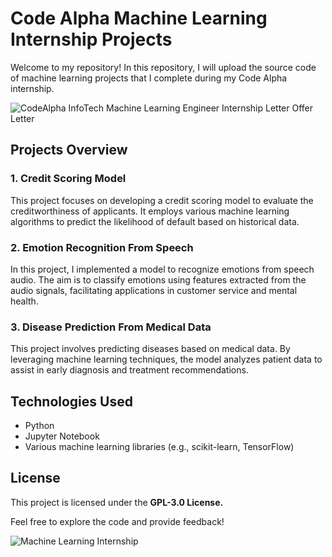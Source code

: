 

# **Code Alpha Machine Learning Internship Projects**
Welcome to my repository! In this repository, I will upload the source code of machine learning projects that I complete during my Code Alpha internship.

![CodeAlpha InfoTech Machine Learning Engineer Internship Letter Offer Letter](https://github.com/user-attachments/assets/3155bbd5-1f85-43a2-b5be-6b64668f8fac)

## **Projects Overview**

### **1. Credit Scoring Model**
This project focuses on developing a credit scoring model to evaluate the creditworthiness of applicants. It employs various machine learning algorithms to predict the likelihood of default based on historical data.

### **2. Emotion Recognition From Speech**
In this project, I implemented a model to recognize emotions from speech audio. The aim is to classify emotions using features extracted from the audio signals, facilitating applications in customer service and mental health.

### **3. Disease Prediction From Medical Data**
This project involves predicting diseases based on medical data. By leveraging machine learning techniques, the model analyzes patient data to assist in early diagnosis and treatment recommendations.

## **Technologies Used**
- Python
- Jupyter Notebook
- Various machine learning libraries (e.g., scikit-learn, TensorFlow)

## **License**
This project is licensed under the **GPL-3.0 License.**

Feel free to explore the code and provide feedback!


![Machine Learning Internship](https://github.com/user-attachments/assets/ccb12e68-e37a-4c2b-b6bb-62a3c0c9bb7e)

